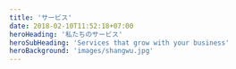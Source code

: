 ```yaml
---
title: 'サービス'
date: 2018-02-10T11:52:18+07:00
heroHeading: '私たちのサービス'
heroSubHeading: 'Services that grow with your business'
heroBackground: 'images/shangwu.jpg'
---
```

